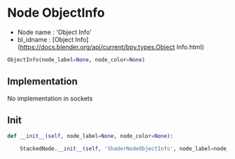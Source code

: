 # Node ObjectInfo

- Node name : 'Object Info'
- bl_idname : [Object Info](https://docs.blender.org/api/current/bpy.types.Object Info.html)


``` python
ObjectInfo(node_label=None, node_color=None)
```
## Implementation

No implementation in sockets

## Init

``` python
def __init__(self, node_label=None, node_color=None):

    StackedNode.__init__(self, 'ShaderNodeObjectInfo', node_label=node_label, node_color=node_color)
```
